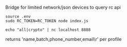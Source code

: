 Bridge for limited network/json devices to query rc api

    source .env
    sudo RC_TOKEN=RC_TOKEN node index.js

    echo "all|crypto" | nc localhost 8888

returns 'name,batch,phone_number,email\r' per profile
